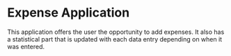 # Expense Application

This application offers the user the opportunity to add expenses. It also has a statistical part that is updated with each data entry depending on when it was entered.
